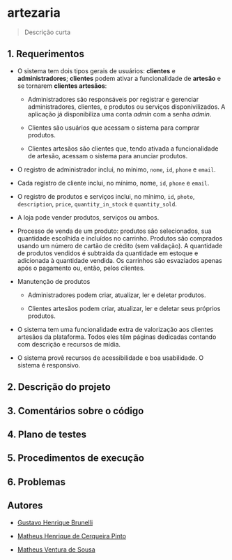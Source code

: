 # artezaria
> Descrição curta

## 1. Requerimentos

* O sistema tem dois tipos gerais de usuários: **clientes** e **administradores**; **clientes** podem ativar a funcionalidade de **artesão** e se tornarem **clientes artesãos**:
  
  * Administradores são responsáveis por registrar e gerenciar administradores, clientes, e produtos ou serviços disponivilizados. A aplicação já disponibiliza uma conta *admin* com a senha *admin*.
  
  * Clientes são usuários que acessam o sistema para comprar produtos.

  * Clientes artesãos são clientes que, tendo ativada a funcionalidade de artesão, acessam o sistema para anunciar produtos.

* O registro de administrador inclui, no mínimo, `nome`, `id`, `phone` e `email`.

* Cada registro de cliente inclui, no mínimo, nome, `id`, `phone` e `email`.

* O registro de produtos e serviços inclui, no mínimo, `id`, `photo`, `description`, `price`, `quantity_in_stock` e `quantity_sold`.

* A loja pode vender produtos, serviços ou ambos.

* Processo de venda de um produto: produtos são selecionados, sua quantidade escolhida e incluídos no carrinho. Produtos são comprados usando um número de cartão de crédito (sem validação). A quantidade de produtos vendidos é subtraída da quantidade em estoque e adicionada à quantidade vendida. Os carrinhos são esvaziados apenas após o pagamento ou, então, pelos clientes.

* Manutenção de produtos
  
  * Administradores podem criar, atualizar, ler e deletar produtos.

  * Clientes artesãos podem criar, atualizar, ler e deletar seus próprios produtos.

* O sistema tem uma funcionalidade extra de valorização aos clientes artesãos da plataforma. Todos eles têm páginas dedicadas contando com descrição e recursos de mídia.

* O sistema provê recursos de acessibilidade e boa usabilidade. O sistema é responsivo.

## 2. Descrição do projeto

## 3. Comentários sobre o código

## 4. Plano de testes

## 5. Procedimentos de execução

## 6. Problemas

## Autores

* [Gustavo Henrique Brunelli](https://github.com/gbrunelli)

* [Matheus Henrique de Cerqueira Pinto](https://github.com/cerqueiramatheus)

* [Matheus Ventura de Sousa](https://github.com/matheus-sousa007)
